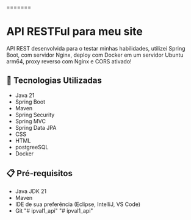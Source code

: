 =======
# API RESTFul para meu site

API REST desenvolvida para o testar minhas habilidades, utilizei Spring Boot, com servidor Nginx, deploy com Docker em um servidor Ubuntu arm64, proxy reverso com Nginx e CORS ativado!

## 🚀 Tecnologias Utilizadas

* Java 21
* Spring Boot
* Maven
* Spring Security
* Spring MVC
* Spring Data JPA
* CSS
* HTML
* postgreeSQL
* Docker


## 📋 Pré-requisitos

* Java JDK 21
* Maven
* IDE de sua preferência (Eclipse, IntelliJ, VS Code)
* Git
"# ipval1_api" 
"# ipval1_api" 
